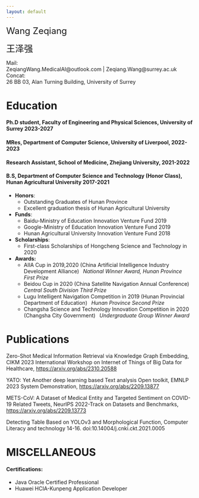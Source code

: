 ```yaml
---
layout: default
---
```


<dl>
<font size=5>Wang Zeqiang</font>

<font size=5>王泽强</font>
  
<dt>Mail: </dt>
  <di>ZeqiangWang.MedicalAI@outlook.com |     
    Zeqiang.Wang@surrey.ac.uk</di>   
<dt>Concat: </dt>
  <di>26 BB 03, Alan Turning Building, University of Surrey</di>   
</dl>

# Education

#### Ph.D student, Faculty of Engineering and Physical Sciences, University of Surrey 2023-2027

#### MRes, Department of Computer Science, University of Liverpool, 2022-2023

#### Research Assistant, School of Medicine, Zhejiang University, 2021-2022

#### B.S, Department of Computer Science and Technology (Honor Class), Hunan Agricultural University 2017-2021
- **Honors**:   
  - Outstanding Graduates of Hunan Province   
  - Excellent graduation thesis of Hunan Agricultural University
- **Funds**:
  - Baidu-Ministry of Education Innovation Venture Fund 2019
  - Google-Ministry of Education Innovation Venture Fund 2019
  - Hunan Agricultural University Innovation Venture Fund 2018
- **Scholarships**:
  - First-class Scholarships of Hongcheng Science and Technology in 2020
- **Awards:**
  - AIIA Cup in 2019,2020 (China Artificial Intelligence Industry Development Alliance)&ensp; *National Winner Award, Hunan Province First Prize*
  - Beidou Cup in 2020 (China Satellite Navigation Annual Conference)&ensp; *Central South Division Third Prize* 
  - Lugu Intelligent Navigation Competition in 2019 (Hunan Provincial Department of Education)&ensp; *Hunan Province Second Prize*
  - Changsha  Science and Technology Innovation Competition in 2020 (Changsha City Government)&ensp; *Undergraduate Group Winner Award*
 
# Publications

Zero-Shot Medical Information Retrieval via Knowledge Graph Embedding, CIKM 2023 International Workshop on Internet of Things of Big Data for Healthcare, https://arxiv.org/abs/2310.20588

YATO: Yet Another deep learning based Text analysis Open toolkit, EMNLP 2023 System Demonstration, https://arxiv.org/abs/2209.13877 

METS-CoV: A Dataset of Medical Entity and Targeted Sentiment on COVID-19 Related Tweets, NeurIPS 2022-Track on Datasets and Benchmarks, https://arxiv.org/abs/2209.13773 

Detecting Table Based on YOLOv3 and Morphological Function, Computer Literacy and technology 14-16. doi:10.14004/j.cnki.ckt.2021.0005

# MISCELLANEOUS
#### Certifications:
* Java Oracle Certified Professional
* Huawei HCIA-Kunpeng Application Developer

